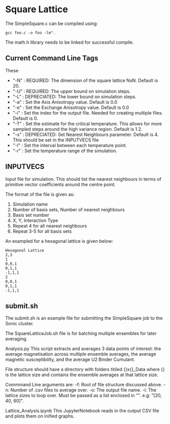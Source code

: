 # Square Lattice

The SimpleSquare.c can be compiled using:
```
gcc foo.c -o foo -lm".
```

The math.h library needs to be linked for successful compile.

## Current Command Line Tags

These

- "-N" : REQUIRED: The dimension of the square lattice NxN. Default is 20.
- "-U" : REQUIRED: The upper bound on simulation steps.
- "-L" : DEPRECIATED: The lower bound on simulation steps.
- "-a" : Set the Axis Anisotropy value. Default is 0.0
- "-e" : Set the Exchange Anisotropy value. Default is 0.0
- "-i" : Set the index for the output file. Needed for creating multiple files. Default is 0.
- "-T" : Set the estimate for the critical temperature. This allows for more sampled steps around the high variance region. Default is 1.2.
- "-s" : DEPRECIATED: Set Nearest Neighbours parameter. Default is 4. This should be set in the INPUTVECS file
- "-I" : Set the interval between each temperature point.
- "-r" : Set the temperature range of the simulation.



## INPUTVECS
Input file for simulation. This should list the nearest neighbours in terms of primitive vector coefficients around the centre point.

The format of the file is given as:
1. Simulation name
2. Number of basis sets, Number of nearest neighbours
3. Basis set number
4. X, Y, Interaction Type
5. Repeat 4 for all nearest neighbours
6. Repeat 3-5 for all basis sets

An exampled for a hexagonal lattice is given below:

```
Hexagonal Lattice
2,3
1
0,0,1
0,1,1
-1,1,1
2
0,0,1
0,1,1
-1,1,1
```

## submit.sh
The submit.sh is an example file for submitting the SimpleSquare job to the Sonic cluster.

The SquareLatticeJob.sh file is for batching multiple ensembles for later averaging.


Analysis.py
This script extracts and averages 3 data points of interest: the average magnetisation across multiple ensemble averages, the average magnetic susceptibility, and the average U2 Binder Cumulant.

File structure should have a directory with folders titiled {}x{}_Data where {} is the lattice size and contains the ensemble averages at that lattice size.

Commmand Line arguments are:
-f: Root of file structure discussed above.
-n: Number of .csv files to average over.
-o: The output file name.
-i: The lattice sizes to loop over. Must be passed as a list enclosed in "". e.g: "[20, 40, 60]".


Lattice_Analysis.ipynb
This JupyterNotebook reads in the output CSV file and plots them on inified graphs.
